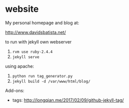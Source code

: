 # website

My personal homepage and blog at:

http://www.davidsbatista.net/

to run with jekyll own webserver
  1. `rvm use ruby-2.4.4`
  2. `jekyll serve`

using apache:
  1. `python run tag_generator.py`
  2. `jekyll build -d /var/www/html/blog/`


Add-ons:

- tags: http://longqian.me/2017/02/09/github-jekyll-tag/
